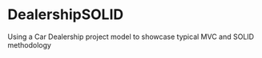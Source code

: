 # DealershipSOLID
Using a Car Dealership project model to showcase typical MVC and SOLID methodology
